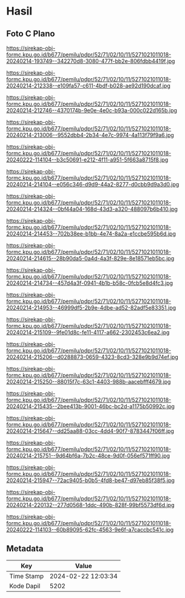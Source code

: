 # Hasil

## Foto C Plano

https://sirekap-obj-formc.kpu.go.id/b677/pemilu/pdpr/52/71/02/10/11/5271021011018-20240214-193749--342270d8-3080-477f-bb2e-806fdbb4419f.jpg

https://sirekap-obj-formc.kpu.go.id/b677/pemilu/pdpr/52/71/02/10/11/5271021011018-20240214-212338--e109fa57-c611-4bdf-b028-ae92d190dcaf.jpg

https://sirekap-obj-formc.kpu.go.id/b677/pemilu/pdpr/52/71/02/10/11/5271021011018-20240214-212746--4370174b-9e0e-4e0c-b93a-000c022d165b.jpg

https://sirekap-obj-formc.kpu.go.id/b677/pemilu/pdpr/52/71/02/10/11/5271021011018-20240214-213006--9552dbb4-2b34-4e7c-9974-4a113f79f9a6.jpg

https://sirekap-obj-formc.kpu.go.id/b677/pemilu/pdpr/52/71/02/10/11/5271021011018-20240222-114104--b3c50691-e212-4f11-a951-5f663a8715f8.jpg

https://sirekap-obj-formc.kpu.go.id/b677/pemilu/pdpr/52/71/02/10/11/5271021011018-20240214-214104--e056c346-d9d9-44a2-8277-d0cbb9d9a3d0.jpg

https://sirekap-obj-formc.kpu.go.id/b677/pemilu/pdpr/52/71/02/10/11/5271021011018-20240214-214324--0bf44a04-168d-43d3-a320-488097b6b410.jpg

https://sirekap-obj-formc.kpu.go.id/b677/pemilu/pdpr/52/71/02/10/11/5271021011018-20240214-214453--702b38ee-b1bb-4e74-8a2a-e1ccbe595b6d.jpg

https://sirekap-obj-formc.kpu.go.id/b677/pemilu/pdpr/52/71/02/10/11/5271021011018-20240214-214615--28b90da5-0a4d-4a3f-829e-8e18571eb5bc.jpg

https://sirekap-obj-formc.kpu.go.id/b677/pemilu/pdpr/52/71/02/10/11/5271021011018-20240214-214734--457d4a3f-0941-4b1b-b58c-0fcb5e8d4fc3.jpg

https://sirekap-obj-formc.kpu.go.id/b677/pemilu/pdpr/52/71/02/10/11/5271021011018-20240214-214953--46999df5-2b9e-4dbe-ad52-82adf5e83351.jpg

https://sirekap-obj-formc.kpu.go.id/b677/pemilu/pdpr/52/71/02/10/11/5271021011018-20240214-215109--9fe01d8c-fe11-4117-a662-2302453c6ea2.jpg

https://sirekap-obj-formc.kpu.go.id/b677/pemilu/pdpr/52/71/02/10/11/5271021011018-20240214-215206--d0288873-0659-4323-8cd3-328e9b9d74ef.jpg

https://sirekap-obj-formc.kpu.go.id/b677/pemilu/pdpr/52/71/02/10/11/5271021011018-20240214-215250--88015f7c-63c1-4403-988b-aacebfff4679.jpg

https://sirekap-obj-formc.kpu.go.id/b677/pemilu/pdpr/52/71/02/10/11/5271021011018-20240214-215435--2bee413b-9001-46bc-bc2d-a1175b50992c.jpg

https://sirekap-obj-formc.kpu.go.id/b677/pemilu/pdpr/52/71/02/10/11/5271021011018-20240214-215647--dd25aa88-03cc-4dd4-90f7-8783447f06ff.jpg

https://sirekap-obj-formc.kpu.go.id/b677/pemilu/pdpr/52/71/02/10/11/5271021011018-20240214-215751--9d64bf6a-7b2c-48ce-9d0f-056ef571ff90.jpg

https://sirekap-obj-formc.kpu.go.id/b677/pemilu/pdpr/52/71/02/10/11/5271021011018-20240214-215947--72ac9405-b0b5-4fd8-be47-d97eb85f38f5.jpg

https://sirekap-obj-formc.kpu.go.id/b677/pemilu/pdpr/52/71/02/10/11/5271021011018-20240214-220132--277d0568-1ddc-490b-828f-99bf5573df6d.jpg

https://sirekap-obj-formc.kpu.go.id/b677/pemilu/pdpr/52/71/02/10/11/5271021011018-20240222-114103--60b89095-62fc-4563-9e6f-a7caccbc541c.jpg


## Metadata

| Key        | Value               |
| ---------- | ------------------- |
| Time Stamp | 2024-02-22 12:03:34 |
| Kode Dapil | 5202                |




